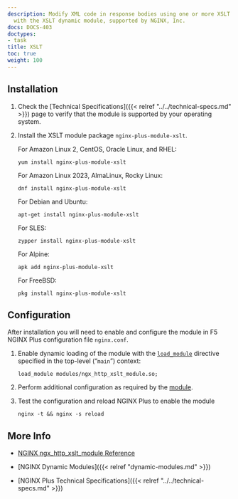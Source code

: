 ```yaml
---
description: Modify XML code in response bodies using one or more XSLT stylesheets,
  with the XSLT dynamic module, supported by NGINX, Inc.
docs: DOCS-403
doctypes:
- task
title: XSLT
toc: true
weight: 100
---
```


<span id="install"></span>
## Installation

1. Check the [Technical Specifications]({{< relref "../../technical-specs.md" >}}) page to verify that the module is supported by your operating system.

2. Install the XSLT module package `nginx-plus-module-xslt`.

   For Amazon Linux 2, CentOS, Oracle Linux, and RHEL:

   ```shell
   yum install nginx-plus-module-xslt
   ```

   For Amazon Linux 2023, AlmaLinux, Rocky Linux:

   ```shell
   dnf install nginx-plus-module-xslt
   ```

   For Debian and Ubuntu:

   ```shell
   apt-get install nginx-plus-module-xslt
   ```

   For SLES:

   ```shell
   zypper install nginx-plus-module-xslt
   ```

   For Alpine:

   ```shell
   apk add nginx-plus-module-xslt
   ```

   For FreeBSD:

   ```shell
   pkg install nginx-plus-module-xslt
   ```


<span id="configure"></span>

## Configuration

After installation you will need to enable and configure the module in F5 NGINX Plus configuration file `nginx.conf`.

1. Enable dynamic loading of the module with the [`load_module`](https://nginx.org/en/docs/ngx_core_module.html#load_module) directive specified in the top-level (“`main`”) context:

   ```nginx
   load_module modules/ngx_http_xslt_module.so;
   ```

2. Perform additional configuration as required by the [module](https://nginx.org/en/docs/http/ngx_http_xslt_module.html).

3. Test the configuration and reload NGINX Plus to enable the module

   ```shell
   nginx -t && nginx -s reload
   ```


<span id="info"></span>
## More Info

- [NGINX ngx_http_xslt_module Reference](https://nginx.org/en/docs/http/ngx_http_xslt_module.html)

- [NGINX Dynamic Modules]({{< relref "dynamic-modules.md" >}})

- [NGINX Plus Technical Specifications]({{< relref "../../technical-specs.md" >}})
